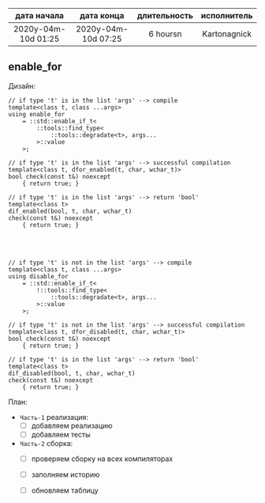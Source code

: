 
| дата начала         |   дата конца        | длительность | исполнитель  |
|:-------------------:|:-------------------:|:------------:|:------------:|
| 2020y-04m-10d 01:25 | 2020y-04m-10d 07:25 | 6 hoursn     | Kartonagnick |

enable_for
---

Дизайн:  

```
// if type 't' is in the list 'args' --> compile
template<class t, class ...args>
using enable_for 
    = ::std::enable_if_t< 
        ::tools::find_type< 
            ::tools::degradate<t>, args...
        >::value  
    >;
```

```
// if type 't' is in the list 'args' --> successful compilation 
template<class t, dfor_enabled(t, char, wchar_t)>
bool check(const t&) noexcept
    { return true; }
```

```
// if type 't' is in the list 'args' --> return 'bool'
template<class t>
dif_enabled(bool, t, char, wchar_t) 
check(const t&) noexcept
    { return true; }
```

<br/>
<br/>

```
// if type 't' is not in the list 'args' --> compile
template<class t, class ...args>
using disable_for 
    = ::std::enable_if_t< 
        !::tools::find_type< 
            ::tools::degradate<t>, args...
        >::value  
    >;
```

```
// if type 't' is not in the list 'args' --> successful compilation 
template<class t, dfor_disabled(t, char, wchar_t)>
bool check(const t&) noexcept
    { return true; }
```

```
// if type 't' is in the list 'args' --> return 'bool'
template<class t>
dif_disabled(bool, t, char, wchar_t) 
check(const t&) noexcept
    { return true; }
```


План:  
  - `Часть-1` реализация:  
    - [ ] добавляем реализацию  
    - [ ] добавляем тесты  
  - `Часть-2` сборка:  
    - [ ] проверяем сборку на всех компиляторах  
    - [ ] заполняем историю  
    - [ ] обновляем таблицу  



